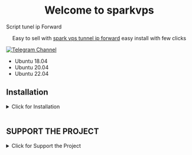 <h1 align="center"/>Welcome to sparkvps</h1>
Script tunel ip Forward
<p align="center">
Easy to sell with <a href="https://github.com/sparkvps/ip-Forwarding">spark vps tunnel ip forward</a> easy install with few clicks
</p>
<p align="center">

[![Telegram Channel](https://img.shields.io/endpoint?label=Channel&style=flat-square&url=https%3A%2F%2Ftg.sumanjay.workers.dev%2Fwizwizch&color=blue)](https://t.me/sparkvps)
<BR>

- Ubuntu 18.04
- Ubuntu 20.04
- Ubuntu 22.04

## Installation
<details>
  <summary>Click for Installation</summary>
  <BR> 
  
Installation
<BR>

  **1:** - Order to update and upgrade the server.
  
  ### UPDATE & UPGRADE
```
apt update && apt upgrade -y
```
<br>

  **2:** - We go to the second server to connect the first server

  ### Install
```
curl -o install.sh -L https://raw.githubusercontent.com/sparkvps/ip-Forwarding/main/install.sh && bash install.sh
```
**1.** Server tunnel
<BR>
**2.** Remove the tunnel
<BR>
**3.** View the Forwarded IP
<BR>
**9.** exit 

</details>
<BR>

## SUPPORT THE PROJECT

<details>
  <summary>Click for Support the Project</summary>

### If you find this project useful and would like to show your support, you can make a donation using the following cryptocurrencies:


- **Bitcoin (BTC):**
  - Wallet Address: ```bc1q7ndej579qshz6z6lyhm3tvvpml37k0l6m3kjhz```

- **Ethereum (ETH):**
  - Wallet Address: ```0x1205Aae90436aED7421B8712836e50b6eEA66d70```

- **Tron (TRX):**
  - Wallet Address: ```TCkCD1Rp5yvLc1NpyM9ifMW1c8f1f8PxLi```
